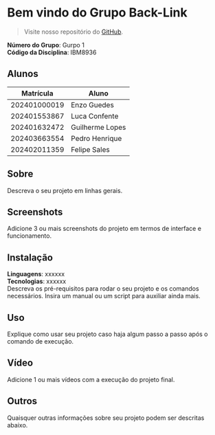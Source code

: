 # Bem vindo do Grupo Back-Link

> Visite nosso repositório do [GitHub](https://github.com/Projetos-de-Extensao/PBE_25.1_8002_BackLink).


**Número do Grupo**: Gurpo 1<br>
**Código da Disciplina**: IBM8936<br>

## Alunos
|Matrícula | Aluno |
| -- | -- |
| 202401000019  |  Enzo Guedes  |
| 202401553867 |  Luca Confente |
| 202401632472  |  Guilherme Lopes |
| 202403663554  |  Pedro Henrique |
| 202402011359  |  Felipe Sales |

## Sobre 
Descreva o seu projeto em linhas gerais. 

## Screenshots
Adicione 3 ou mais screenshots do projeto em termos de interface e funcionamento.

## Instalação 
**Linguagens**: xxxxxx<br>
**Tecnologias**: xxxxxx<br>
Descreva os pré-requisitos para rodar o seu projeto e os comandos necessários.
Insira um manual ou um script para auxiliar ainda mais.

## Uso 
Explique como usar seu projeto caso haja algum passo a passo após o comando de execução.

## Vídeo
Adicione 1 ou mais vídeos com a execução do projeto final.

## Outros 
Quaisquer outras informações sobre seu projeto podem ser descritas abaixo.